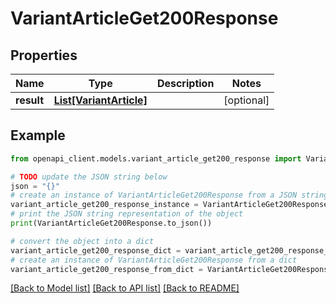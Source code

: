 # VariantArticleGet200Response


## Properties

Name | Type | Description | Notes
------------ | ------------- | ------------- | -------------
**result** | [**List[VariantArticle]**](VariantArticle.md) |  | [optional] 

## Example

```python
from openapi_client.models.variant_article_get200_response import VariantArticleGet200Response

# TODO update the JSON string below
json = "{}"
# create an instance of VariantArticleGet200Response from a JSON string
variant_article_get200_response_instance = VariantArticleGet200Response.from_json(json)
# print the JSON string representation of the object
print(VariantArticleGet200Response.to_json())

# convert the object into a dict
variant_article_get200_response_dict = variant_article_get200_response_instance.to_dict()
# create an instance of VariantArticleGet200Response from a dict
variant_article_get200_response_from_dict = VariantArticleGet200Response.from_dict(variant_article_get200_response_dict)
```
[[Back to Model list]](../README.md#documentation-for-models) [[Back to API list]](../README.md#documentation-for-api-endpoints) [[Back to README]](../README.md)


